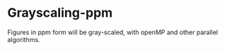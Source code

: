 # Grayscaling-ppm
Figures in ppm form will be gray-scaled, with openMP and other parallel algorithms.
